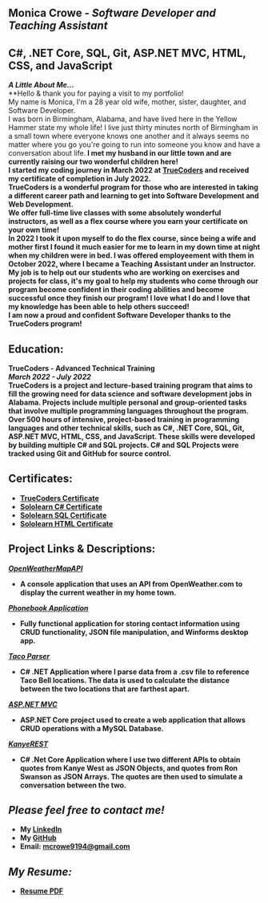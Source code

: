 
## Monica Crowe - *Software Developer and Teaching Assistant*<br>
## C#, .NET Core, SQL, Git, ASP.NET MVC, HTML, CSS, and JavaScript<br>
***A Little About Me...***<br>
**Hello & thank you for paying a visit to my portfolio!<br>
My name is Monica, I'm a 28 year old wife, mother, sister, daughter, and Software Developer.<br> 
I was born in Birmingham, Alabama, and have lived here in the Yellow Hammer state my whole life! I live just thirty minutes north of Birmingham in a small town where everyone knows one another and it always seems no matter where you go you're going to run into someone you know and have a conversation about life.<b> 
I met my husband in our little town and are currently raising our two wonderful children here!<br>
I started my coding journey in March 2022 at [TrueCoders](https://truecoders.io/) and received my certificate of completion in July 2022.<br>
TrueCoders is a wonderful program for those who are interested in taking a different career path and learning to get into Software Development and Web Development.<br>
We offer full-time live classes with some absolutely wonderful instructors, as well as a flex course where you earn your certificate on your own time!<br>
In 2022 I took it upon myself to do the flex course, since being a wife and mother first I found it much easier for me to learn in my down time at night when my children were in bed. I was offered employeement with them in October 2022, where I became a Teaching Assistant under an Instructor. My job is to help out our students who are working on exercises and projects for class, it's my goal to help my students who come through our program become confident in their coding abilities and become successful once they finish our program! I love what I do and I love that my knowledge has been able to help others succeed!<br>
I am now a proud and confident Software Developer thanks to the TrueCoders program!<br>


## **Education:**<br>
TrueCoders - Advanced Technical Training<br>
*March 2022 - July 2022*<br>
TrueCoders is a project and lecture-based training program that aims to fill the growing need for data science and software development jobs in Alabama. Projects include multiple personal and group-oriented tasks that involve multiple programming languages throughout the program. Over 500 hours of intensive, project-based training in programming languages and other technical skills, such as C#, .NET Core, SQL, Git, ASP.NET MVC, HTML, CSS, and JavaScript. These skills were developed by building multiple C# and SQL projects. C# and SQL Projects were tracked using Git and GitHub for source control.<br>

## **Certificates:**<br>
* [TrueCoders Certificate](https://app.digit.ink/view-credential/8b0690ec-e6ef-4dcf-b9a7-d1c48875ef46?di_ref=a2li)
* [Sololearn C# Certificate](https://www.sololearn.com/Certificate/CT-TSR60V26/png)
* [Sololearn SQL Certificate](https://www.sololearn.com/Certificate/CT-LQSHSKRH/png)
* [Sololearn HTML Certificate](https://www.sololearn.com/Certificate/CT-HORKDJRF/pdf)


## Project Links & Descriptions:<br>
*[OpenWeatherMapAPI](https://github.com/mcrowe94/OpenWeatherMapAPI)*<br>
* **A console application that uses an API from OpenWeather.com to display the current weather in my home town.**<br>

*[Phonebook Application](https://github.com/mcrowe94/PhonebookApplication)*<br>
* **Fully functional application for storing contact information using CRUD functionality, JSON file manipulation, and Winforms desktop app.**<br>

*[Taco Parser](https://github.com/mcrowe94/TacoParser)*<br>
* **C# .NET Application where I parse data from a .csv file to reference Taco Bell locations. The data is used to calculate the distance between the two locations that are farthest apart.**<br>

*[ASP.NET MVC](https://github.com/mcrowe94/ASPNET)*<br>
* **ASP.NET Core project used to create a web application that allows CRUD operations with a MySQL Database.**<br>

*[KanyeREST](https://github.com/mcrowe94/KanyeREST)*<br>
* **C# .Net Core Application where I use two different APIs to obtain quotes from Kanye West as JSON Objects, and quotes from Ron Swanson as JSON Arrays. The quotes are then used to simulate a conversation between the two.**<br>

## *Please feel free to contact me!*<br>
* **My [LinkedIn](https://www.linkedin.com/in/monica-crowe-2944ba114/)**<br>
* **My [GitHub](https://github.com/mcrowe94)**<br>
* **Email: mcrowe9194@gmail.com**

## *My Resume:*<br>
* **[Resume PDF](https://drive.google.com/drive/folders/1gIpgEvCe8stZ44kLRoc9KO-cmuacMVLc?usp=sharing)**<br>



